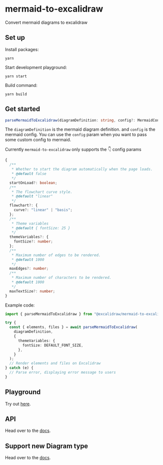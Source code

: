 # mermaid-to-excalidraw

Convert mermaid diagrams to excalidraw

## Set up

Install packages:

```
yarn
```

Start development playground:

```
yarn start
```

Build command:

```
yarn build
```

## Get started

```ts
parseMermaidToExcalidraw(diagramDefinition: string, config?: MermaidConfig)
```

The `diagramDefinition` is the mermaid diagram definition.
and `config` is the mermaid config. You can use the `config` param when you want to pass some custom config to mermaid.

Currently `mermaid-to-excalidraw` only supports the :point_down: config params

```ts
{
  /**
   * Whether to start the diagram automatically when the page loads.
   * @default false
   */
  startOnLoad?: boolean;
  /**
   * The flowchart curve style.
   * @default "linear"
   */
  flowchart?: {
    curve?: "linear" | "basis";
  };
  /**
   * Theme variables
   * @default { fontSize: 25 }
   */
  themeVariables?: {
    fontSize?: number;
  };
  /**
   * Maximum number of edges to be rendered.
   * @default 1000
   */
  maxEdges?: number;
  /**
   * Maximum number of characters to be rendered.
   * @default 1000
   */
  maxTextSize?: number;
}
```

Example code:

```ts
import { parseMermaidToExcalidraw } from "@excalidraw/mermaid-to-excalidraw";

try {
  const { elements, files } = await parseMermaidToExcalidraw(
    diagramDefinition,
    {
      themeVariables: {
        fontSize: DEFAULT_FONT_SIZE,
      },
    }
  );
  // Render elements and files on Excalidraw
} catch (e) {
  // Parse error, displaying error message to users
}
```

## Playground

Try out [here](https://mermaid-to-excalidraw.vercel.app).

## API

Head over to the [docs](https://docs.excalidraw.com/docs/@excalidraw/mermaid-to-excalidraw/api).

## Support new Diagram type

Head over to the [docs](https://docs.excalidraw.com/docs/@excalidraw/mermaid-to-excalidraw/codebase/new-diagram-type).
